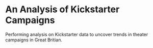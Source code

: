 # An Analysis of Kickstarter Campaigns
Performing analysis on Kickstarter data to uncover trends in theater campaigns in Great Britian.
